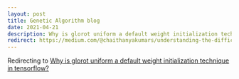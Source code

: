 ```yaml
---
layout: post
title: Genetic Algorithm blog
date: 2021-04-21    
description: Why is glorot uniform a default weight initialization technique in tensorflow?
redirect: https://medium.com/@chaithanyakumars/understanding-the-difficulty-of-training-deep-feed-forward-neural-networks-e4545690b4d5
---
```


Redirecting to [Why is glorot uniform a default weight initialization technique in tensorflow?](https://medium.com/@chaithanyakumars/understanding-the-difficulty-of-training-deep-feed-forward-neural-networks-e4545690b4d5)
